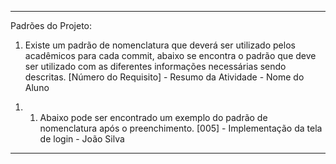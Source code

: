 ------------------------------
Padrões do Projeto:
1) Existe um padrão de nomenclatura que deverá ser utilizado pelos acadêmicos para cada commit, abaixo se encontra o padrão que deve ser utilizado com as diferentes informações necessárias sendo descritas.
          [Número do Requisito] - Resumo da Atividade - Nome do Aluno
1. 1) Abaixo pode ser encontrado um exemplo do padrão de nomenclatura após o preenchimento.
          [005] - Implementação da tela de login - João Silva
------------------------------
